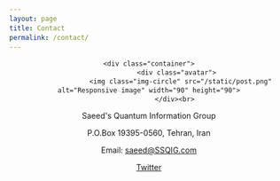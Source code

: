 ```yaml
---
layout: page
title: Contact
permalink: /contact/
---
```


<center>
 
	<div class="container">
                  <div class="avatar">
                    <img class="img-circle" src="/static/post.png" alt="Responsive image" width="90" height="90">
                  </div><br> 
  
Saeed's Quantum Information Group <br> 

P.O.Box 19395-0560, Tehran, Iran  <br>
  
Email: saeed@SSQIG.com
  
<a href="https://twitter.com/ssqig" rel="nofollow noopener noreferrer"><i class="fab fa-fw fa-twitter-square" aria-hidden="true"></i> Twitter</a>



<br><br><br><br>
<br><br><br><br><br><br><br><br><br><br><br><br><br><br><br><br><br><br><br><br><br><br><br><br><br>


